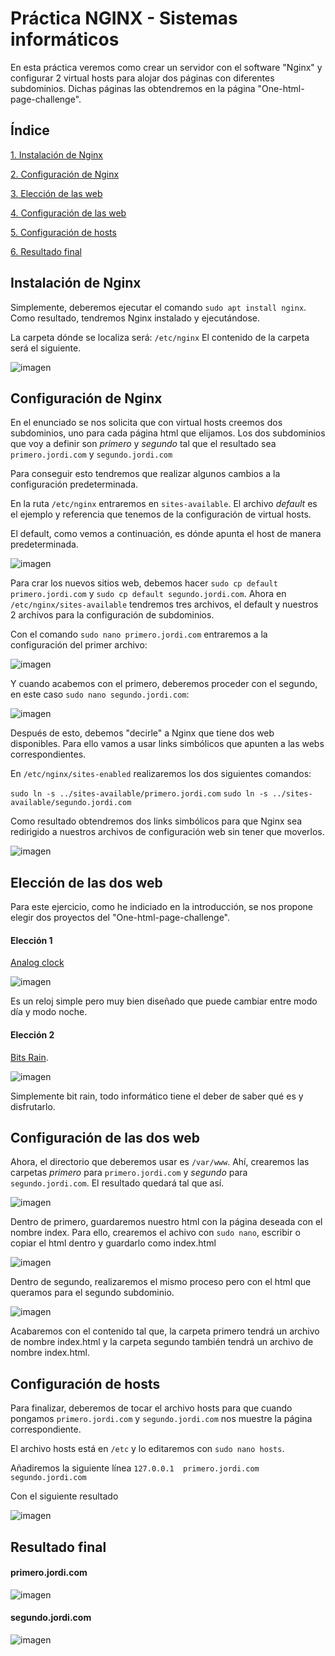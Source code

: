 # Práctica NGINX - Sistemas informáticos

En esta práctica veremos como crear un servidor con el software "Nginx" y configurar 2 virtual hosts para alojar dos páginas con diferentes subdominios.
Dichas páginas las obtendremos en la página "One-html-page-challenge".

## Índice
[1. Instalación de Nginx](https://github.com/Jordiop/sistemas_nginx/edit/main/README.md#instalaci%C3%B3n-de-nginx)

[2. Configuración de Nginx](https://github.com/Jordiop/sistemas_nginx/edit/main/README.md#configuraci%C3%B3n-de-nginx)

[3. Elección de las web](https://github.com/Jordiop/sistemas_nginx/edit/main/README.md#configuraci%C3%B3n-de-nginx)

[4. Configuración de las web](https://github.com/Jordiop/sistemas_nginx/edit/main/README.md#configuraci%C3%B3n-de-las-dos-web)

[5. Configuración de hosts](https://github.com/Jordiop/sistemas_nginx/edit/main/README.md#configuraci%C3%B3n-de-hosts)

[6. Resultado final](https://github.com/Jordiop/sistemas_nginx/edit/main/README.md#resultado-final)

## Instalación de Nginx

Simplemente, deberemos ejecutar el comando `sudo apt install nginx`.
Como resultado, tendremos Nginx instalado y ejecutándose.

La carpeta dónde se localiza será: `/etc/nginx`
El contenido de la carpeta será el siguiente.

![imagen](https://user-images.githubusercontent.com/95173613/166676429-be1f16ee-10f8-4fc9-a634-44f8d2a3a44d.png)

## Configuración de Nginx

En el enunciado se nos solicita que con virtual hosts creemos dos subdominios, uno para cada página html que elijamos. Los dos subdominios que voy a definir son *primero* y *segundo* tal que el resultado sea `primero.jordi.com` y `segundo.jordi.com`

Para conseguir esto tendremos que realizar algunos cambios a la configuración predeterminada.

En la ruta `/etc/nginx` entraremos en `sites-available`. El archivo *default* es el ejemplo y referencia que tenemos de la configuración de virtual hosts. 

El default, como vemos a continuación, es dónde apunta el host de manera predeterminada.

![imagen](https://user-images.githubusercontent.com/95173613/166829228-f5ccf9f6-1575-4e1d-a36d-e8f1a246b904.png)

Para crar los nuevos sitios web, debemos hacer `sudo cp default primero.jordi.com` y `sudo cp default segundo.jordi.com`. Ahora en `/etc/nginx/sites-available` tendremos tres archivos, el default y nuestros 2 archivos para la configuración de subdominios.

Con el comando `sudo nano primero.jordi.com` entraremos a la configuración del primer archivo:

![imagen](https://user-images.githubusercontent.com/95173613/166828684-5007eac8-3765-401e-8a99-bfc7c4d9135b.png)

Y cuando acabemos con el primero, deberemos proceder con el segundo, en este caso `sudo nano segundo.jordi.com`:

![imagen](https://user-images.githubusercontent.com/95173613/166829094-7de75c11-c365-4b95-8a9c-38b46abadc90.png)

Después de esto, debemos "decirle" a Nginx que tiene dos web disponibles. Para ello vamos a usar links simbólicos que apunten a las webs correspondientes.

En `/etc/nginx/sites-enabled` realizaremos los dos siguientes comandos: 

`sudo ln -s ../sites-available/primero.jordi.com`
`sudo ln -s ../sites-available/segundo.jordi.com`

Como resultado obtendremos dos links simbólicos para que Nginx sea redirigido a nuestros archivos de configuración web sin tener que moverlos.

![imagen](https://user-images.githubusercontent.com/95173613/166909557-612428c6-644d-4c4a-8ebc-04c98b75c763.png)

## Elección de las dos web

Para este ejercicio, como he indiciado en la introducción, se nos propone elegir dos proyectos del "One-html-page-challenge". 

#### Elección 1
[Analog clock](https://github.com/Metroxe/one-html-page-challenge/blob/master/entries/clock.html)

![imagen](https://user-images.githubusercontent.com/95173613/166811872-0e0ca34d-f2b2-460f-ae79-5042081be077.png)

Es un reloj simple pero muy bien diseñado que puede cambiar entre modo día y modo noche.

#### Elección 2
[Bits Rain](https://github.com/Metroxe/one-html-page-challenge/blob/master/entries/bits-rain.html).

![imagen](https://user-images.githubusercontent.com/95173613/166812048-34dccd74-3cdf-40a1-99f5-0d138f1157be.png)

Simplemente bit rain, todo informático tiene el deber de saber qué es y disfrutarlo.

## Configuración de las dos web

Ahora, el directorio que deberemos usar es `/var/www`. Ahí, crearemos las carpetas *primero* para `primero.jordi.com` y *segundo* para `segundo.jordi.com`. El resultado quedará tal que así. 

![imagen](https://user-images.githubusercontent.com/95173613/166830515-7f958065-ed3f-445c-882d-53dcb0095f0a.png)

Dentro de primero, guardaremos nuestro html con la página deseada con el nombre index. Para ello, crearemos el achivo con `sudo nano`, escribir o copiar el html dentro y guardarlo como index.html

![imagen](https://user-images.githubusercontent.com/95173613/166830880-ab3bc336-5c56-4c7f-b6b4-51411ca58274.png)

Dentro de segundo, realizaremos el mismo proceso pero con el html que queramos para el segundo subdominio.

![imagen](https://user-images.githubusercontent.com/95173613/166830941-2c7d83c3-a9f0-4c6f-9d41-8571c48b5cb8.png)

Acabaremos con el contenido tal que, la carpeta primero tendrá un archivo de nombre index.html y la carpeta segundo también tendrá un archivo de nombre index.html. 

## Configuración de hosts

Para finalizar, deberemos de tocar el archivo hosts para que cuando pongamos `primero.jordi.com` y `segundo.jordi.com` nos muestre la página correspondiente.

El archivo hosts está en `/etc` y lo editaremos con `sudo nano hosts`.

Añadiremos la siguiente línea `127.0.0.1  primero.jordi.com segundo.jordi.com`

Con el siguiente resultado

![imagen](https://user-images.githubusercontent.com/95173613/166831545-87396977-3547-42f9-8570-d64a0eeb669c.png)

## Resultado final

#### primero.jordi.com

![imagen](https://user-images.githubusercontent.com/95173613/166831654-666742d9-ad3d-4d91-96c6-f31a3ae82b33.png)

#### segundo.jordi.com

![imagen](https://user-images.githubusercontent.com/95173613/166831770-36ceb5f9-7757-48af-b8c7-39682ebf0834.png)


